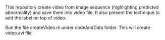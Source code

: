 This repository create video from image sequence (highlighting predicted abnormality) and save them into video file. It also present the technique to add the label on top of video.

Run the file createVideo.m under codeAndData folder. This will create video.avi file
